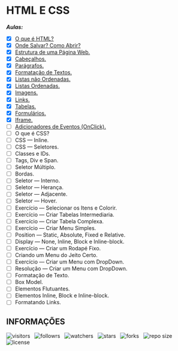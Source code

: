 # HTML E CSS

***Aulas:***

- [x] [O que é HTML?](https://github.com/Devsgeeknerd/o-que-e-html)
- [x] [Onde Salvar? Como Abrir?](https://github.com/Devsgeeknerd/onde-salvar-como-abrir)
- [x] [Estrutura de uma Página Web.](https://github.com/Devsgeeknerd/estrutura-de-uma-pagina-web)
- [x] [Cabeçalhos.](https://github.com/Devsgeeknerd/cabecalho)
- [x] [Parágrafos.](https://github.com/Devsgeeknerd/paragrafos)
- [x] [Formatação de Textos.](https://github.com/Devsgeeknerd/formatacao-de-textos)
- [x] [Listas não Ordenadas.](https://github.com/Devsgeeknerd/lis-nao-ord-zp)
- [x] [Listas Ordenadas.](https://github.com/Devsgeeknerd/lis-ord-zp)
- [x] [Imagens.](https://github.com/Devsgeeknerd/img-zp)
- [x] [Links.](https://github.com/Devsgeeknerd/links-zp)
- [x] [Tabelas.](https://github.com/Devsgeeknerd/tabelas-zp)
- [x] [Formulários.](https://github.com/Devsgeeknerd/formulario-zp)
- [x] [Iframe.](https://github.com/Devsgeeknerd/iframe-zp)
- [ ] [Adicionadores de Eventos (OnClick).](https://github.com/Devsgeeknerd/adc-eve-zp)
- [ ] O que é CSS?
- [ ] CSS — Inline.
- [ ] CSS — Seletores.
- [ ] Classes e IDs.
- [ ] Tags, Div e Span.
- [ ] Seletor Múltiplo.
- [ ] Bordas.
- [ ] Seletor — Interno.
- [ ] Seletor — Herança.
- [ ] Seletor — Adjacente.
- [ ] Seletor — Hover.
- [ ] Exercício — Selecionar os Itens e Colorir.
- [ ] Exercício — Criar Tabelas Intermediaria.
- [ ] Exercício — Criar Tabela Complexa.
- [ ] Exercício — Criar Menu Simples.
- [ ] Position — Static, Absolute, Fixed e Relative.
- [ ] Display — None, Inline, Block e Inline-block.
- [ ] Exercício — Criar um Rodapé Fixo.
- [ ] Criando um Menu do Jeito Certo.
- [ ] Exercício — Criar um Menu com DropDown.
- [ ] Resolução — Criar um Menu com DropDown.
- [ ] Formatação de Texto.
- [ ] Box Model.
- [ ] Elementos Flutuantes.
- [ ] Elementos Inline, Block e Inline-block.
- [ ] Formatando Links.
<!-- - [ ] Photoshop — Introdução. -->
<!-- - [ ] Photoshop — Criando Documento. -->
<!-- - [ ] Photoshop — Cortando Layout. -->
<!-- - [ ] Photoshop — Salvando Imagens. -->
<!-- - [ ] Photoshop — Transformando Imagem em HTML (Parte 1). -->
<!-- - [ ] Photoshop — Transformando Imagem em HTML (Parte 2). -->

## INFORMAÇÕES

![visitors](https://visitor-badge.glitch.me/badge?page_id=Devsgeeknerd.html-e-css-zp "Total de Visitas")
&nbsp;
![followrs](https://img.shields.io/github/followers/Devsgeeknerd?style=social "Total de Seguidores")
&nbsp;
![watchers](https://img.shields.io/github/watchers/Devsgeeknerd/html-e-css-zp?style=social "Total de Observadores")
&nbsp;
![stars](https://img.shields.io/github/stars/Devsgeeknerd/html-e-css-zp?style=social "Total de Estrelas Recebidas")
&nbsp;
![forks](https://img.shields.io/github/forks/Devsgeeknerd/html-e-css-zp?style=social "Total de Forks")
&nbsp;
![repo size](https://img.shields.io/github/repo-size/Devsgeeknerd/html-e-css-zp?style=social "Tamanho do Repositório")
&nbsp;
![license](https://img.shields.io/github/license/Devsgeeknerd/html-e-css-zp?style=social "Licença do Repositório")

